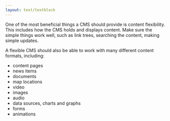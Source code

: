 ```yaml
---
layout: text/textblock
---
```

One of the most beneficial things a CMS should provide is content flexibility. This includes how the CMS holds and displays content. Make sure the simple things work well, such as link trees, searching the content, making simple updates. 

A flexible CMS should also be able to work with many different content formats, including:
- content pages
- news items
- documents
- map locations
- video
- images
- audio
- data sources, charts and graphs
- forms
- animations

